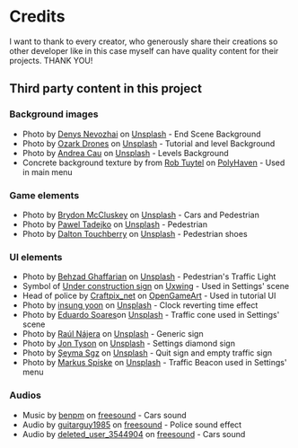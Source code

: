 # Credits

I want to thank to every creator, who generously share their creations so other
developer like in this case myself can have quality content for their projects.
THANK YOU!

## Third party content in this project

### Background images

- Photo by [Denys Nevozhai](https://unsplash.com/@dnevozhai?utm_source=unsplash&utm_medium=referral&utm_content=creditCopyText) on [Unsplash](https://unsplash.com/es/s/fotos/street-topdown?utm_source=unsplash&utm_medium=referral&utm_content=creditCopyText) - End Scene Background
- Photo by [Ozark Drones](https://unsplash.com/@ozarkdrones?utm_source=unsplash&utm_medium=referral&utm_content=creditCopyText) on [Unsplash](https://unsplash.com/es/s/fotos/street-topdown?utm_source=unsplash&utm_medium=referral&utm_content=creditCopyText) - Tutorial and level Background
- Photo by [Andrea Cau](https://unsplash.com/@andreacau?utm_source=unsplash&utm_medium=referral&utm_content=creditCopyText) on [Unsplash](https://unsplash.com/s/photos/city?utm_source=unsplash&utm_medium=referral&utm_content=creditCopyText) - Levels Background
- Concrete background texture by from [Rob Tuytel](https://www.artstation.com/tuytel) on [PolyHaven](https://polyhaven.com/a/concrete_floor_01) - Used in main menu

### Game elements

- Photo by [Brydon McCluskey](https://unsplash.com/@brydoncreative?utm_source=unsplash&utm_medium=referral&utm_content=creditCopyText) on [Unsplash](https://unsplash.com/es/s/fotos/topdown-car?utm_source=unsplash&utm_medium=referral&utm_content=creditCopyText") - Cars and Pedestrian
- Photo by [Pawel Tadejko](https://unsplash.com/@ptadejko?utm_source=unsplash&utm_medium=referral&utm_content=creditCopyText) on [Unsplash](https://unsplash.com/s/photos/topdown?utm_source=unsplash&utm_medium=referral&utm_content=creditCopyText) - Pedestrian
- Photo by [Dalton Touchberry](https://unsplash.com/@daltontouch?utm_source=unsplash&utm_medium=referral&utm_content=creditCopyText) on [Unsplash]("https://unsplash.com/s/photos/topdown-shoes?utm_source=unsplash&utm_medium=referral&utm_content=creditCopyText") - Pedestrian shoes

### UI elements

- Photo by [Behzad Ghaffarian](https://unsplash.com/es/@behz?utm_source=unsplash&utm_medium=referral&utm_content=creditCopyText) on [Unsplash]("https://unsplash.com/es/fotos/pipa-azul-1FkuY2PReLc") - Pedestrian's Traffic Light
- Symbol of [Under construction sign]("https://uxwing.com/under-construction-symbol-icon/") on [Uxwing](https://uxwing.com/) - Used in Settings' scene
- Head of police by [Craftpix_net](https://twitter.com/craftpix_net?utm_campaign=Website&utm_source=opengameart.org&utm_medium=public) on [OpenGameArt](https://opengameart.org/content/police-2d-sprite) - Used in tutorial UI
- Photo by [insung yoon](https://unsplash.com/@insungyoon?utm_source=unsplash&utm_medium=referral&utm_content=creditCopyText) on [Unsplash](https://unsplash.com/s/photos/clock?utm_source=unsplash&utm_medium=referral&utm_content=creditCopyText) - Clock reverting time effect
- Photo by [Eduardo Soares](https://unsplash.com/@eduschadesoares?utm_source=unsplash&utm_medium=referral&utm_content=creditCopyText)on [Unsplash]("https://unsplash.com/es/s/fotos/traffic-cone?utm_source=unsplash&utm_medium=referral&utm_content=creditCopyText") - Traffic cone used in Settings' scene
- Photo by [Raúl Nájera](https://unsplash.com/@reinf?utm_source=unsplash&utm_medium=referral&utm_content=creditCopyText) on [Unsplash](https://unsplash.com/es/s/fotos/road-work?utm_source=unsplash&utm_medium=referral&utm_content=creditCopyText") - Generic sign
- Photo by [Jon Tyson](https://unsplash.com/@jontyson?utm_source=unsplash&utm_medium=referral&utm_content=creditCopyText) on [Unsplash]("https://unsplash.com/es/s/fotos/road-work?utm_source=unsplash&utm_medium=referral&utm_content=creditCopyText") - Settings diamond sign
- Photo by [Şeyma Sgz](https://unsplash.com/@seymasgz?utm_source=unsplash&utm_medium=referral&utm_content=creditCopyText) on [Unsplash]("https://unsplash.com/s/photos/traffic-sign?utm_source=unsplash&utm_medium=referral&utm_content=creditCopyText") - Quit sign and empty traffic sign
- Photo by [Markus Spiske](https://unsplash.com/@markusspiske?utm_source=unsplash&utm_medium=referral&utm_content=creditCopyText) on [Unsplash]("https://unsplash.com/es/s/fotos/road-work?utm_source=unsplash&utm_medium=referral&utm_content=creditCopyText") - Traffic Beacon used in Settings' menu

### Audios

- Music by [benpm](https://freesound.org/people/benpm) on [freesound](https://freesound.org/people/benpm/sounds/203099/) - Cars sound
- Audio by [guitarguy1985](https://freesound.org/people/guitarguy1985) on [freesound](https://freesound.org/people/guitarguy1985/sounds/70939/) - Police sound effect
- Audio by [deleted_user_3544904](https://freesound.org/people/deleted_user_3544904/) on [freesound](https://freesound.org/people/deleted_user_3544904/sounds/380435/) - Cars sound
